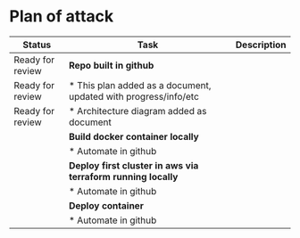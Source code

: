 # Plan of attack

| Status | Task | Description |
| ------ | ---- | ----------- |
| Ready for review | **Repo built in github** ||
| Ready for review | * This plan added as a document, updated with progress/info/etc ||
| Ready for review | * Architecture diagram added as document ||
|| **Build docker container locally** ||
|| * Automate in github ||
|| **Deploy first cluster in aws via terraform running locally** ||
|| * Automate in github ||
|| **Deploy container** ||
|| * Automate in github ||
